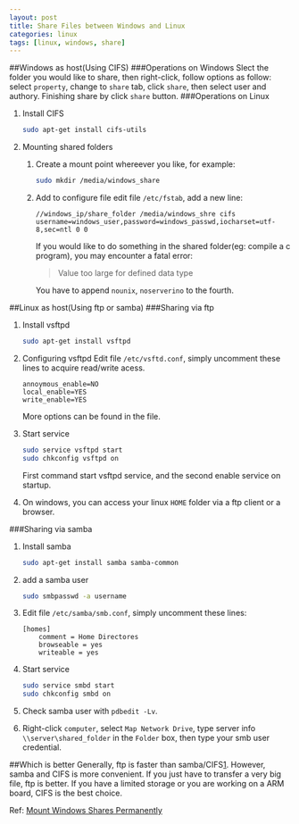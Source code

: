 ```yaml
---
layout: post
title: Share Files between Windows and Linux
categories: linux
tags: [linux, windows, share]
---
```


##Windows as host(Using CIFS)
###Operations on Windows
Slect the folder you would like to share, then right-click, follow options as follow: select `property`, change to `share` tab, click `share`, then select user and authory. Finishing share by click `share` button.
###Operations on Linux
1. Install CIFS

    ```sh
    sudo apt-get install cifs-utils
    ```
2. Mounting shared folders
    1. Create a mount point whereever you like, for example:

        ```sh
        sudo mkdir /media/windows_share
        ```
    2. Add to configure file
        edit file `/etc/fstab`, add a new line: 
        
        ```
        //windows_ip/share_folder /media/windows_shre cifs username=windows_user,password=windows_passwd,iocharset=utf-8,sec=ntl 0 0
        ```
        If you would like to do something in the shared folder(eg: compile a c program), you may encounter a fatal error:
        >Value too large for defined data type  

        You have to append `nounix`, `noserverino` to the fourth.

##Linux as host(Using ftp or samba)
###Sharing via ftp
1. Install vsftpd
    
    ```sh
    sudo apt-get install vsftpd
    ```
2. Configuring vsftpd
    Edit file `/etc/vsftd.conf`, simply uncomment these lines to acquire read/write acess.

    ```
    annoymous_enable=NO
    local_enable=YES
    write_enable=YES
    ```
    More options can be found in the file.
3. Start service

    ```sh
    sudo service vsftpd start
    sudo chkconfig vsftpd on
    ```
    First command start vsftpd service, and the second enable service on startup.
4. On windows, you can access your linux `HOME` folder via a ftp client or a browser.

###Sharing via samba
1. Install samba

    ```sh
    sudo apt-get install samba samba-common
    ```
2. add a samba user

    ```sh
    sudo smbpasswd -a username
    ```
3. Edit file `/etc/samba/smb.conf`, simply uncomment these lines:

    ```
    [homes]
        comment = Home Directores
        browseable = yes
        writeable = yes
    ```
4. Start service

    ```sh
    sudo service smbd start
    sudo chkconfig smbd on
    ```
5. Check samba user with `pdbedit -Lv`.
6. Right-click `computer`, select `Map Network Drive`, type server info `\\server\shared_folder` in the `Folder` box, then type your smb user credential.

##Which is better
Generally, ftp is faster than samba/CIFS[1](http://arstechnica.com/civis/viewtopic.php?t=221436). However, samba and CIFS is more convenient. If you just have to transfer a very big file, ftp is better. If you have a limited storage or you are working on a ARM board, CIFS is the best choice.

Ref: [Mount Windows Shares Permanently](https://wiki.ubuntu.com/MountWindowsSharesPermanently)
